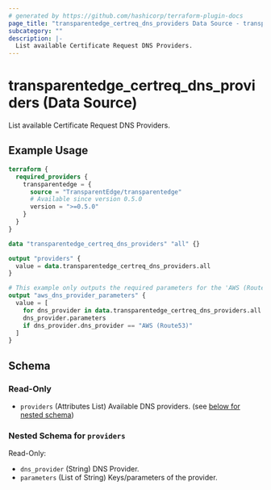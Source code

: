 ```yaml
---
# generated by https://github.com/hashicorp/terraform-plugin-docs
page_title: "transparentedge_certreq_dns_providers Data Source - transparentedge"
subcategory: ""
description: |-
  List available Certificate Request DNS Providers.
---
```


# transparentedge_certreq_dns_providers (Data Source)

List available Certificate Request DNS Providers.

## Example Usage

```terraform
terraform {
  required_providers {
    transparentedge = {
      source = "TransparentEdge/transparentedge"
      # Available since version 0.5.0
      version = ">=0.5.0"
    }
  }
}

data "transparentedge_certreq_dns_providers" "all" {}

output "providers" {
  value = data.transparentedge_certreq_dns_providers.all
}

# This example only outputs the required parameters for the 'AWS (Route53)' DNS provider
output "aws_dns_provider_parameters" {
  value = [
    for dns_provider in data.transparentedge_certreq_dns_providers.all.providers :
    dns_provider.parameters
    if dns_provider.dns_provider == "AWS (Route53)"
  ]
}
```

<!-- schema generated by tfplugindocs -->
## Schema

### Read-Only

- `providers` (Attributes List) Available DNS providers. (see [below for nested schema](#nestedatt--providers))

<a id="nestedatt--providers"></a>
### Nested Schema for `providers`

Read-Only:

- `dns_provider` (String) DNS Provider.
- `parameters` (List of String) Keys/parameters of the provider.
